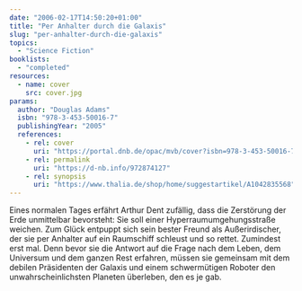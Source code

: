 ```yaml
---
date: "2006-02-17T14:50:20+01:00"
title: "Per Anhalter durch die Galaxis"
slug: "per-anhalter-durch-die-galaxis"
topics:
  - "Science Fiction"
booklists:
  - "completed"
resources:
  - name: cover
    src: cover.jpg
params:
  author: "Douglas Adams"
  isbn: "978-3-453-50016-7"
  publishingYear: "2005"
  references:
    - rel: cover
      uri: "https://portal.dnb.de/opac/mvb/cover?isbn=978-3-453-50016-7"
    - rel: permalink
      uri: "https://d-nb.info/972874127"
    - rel: synopsis
      uri: "https://www.thalia.de/shop/home/suggestartikel/A1042835568"
---
```

Eines normalen Tages erfährt Arthur Dent zufällig, dass die Zerstörung der Erde 
unmittelbar bevorsteht: Sie soll einer Hyperraumumgehungsstraße weichen. Zum 
Glück entpuppt sich sein bester Freund als Außerirdischer, der sie per Anhalter 
auf ein Raumschiff schleust und so rettet. Zumindest erst mal. Denn bevor sie 
die Antwort auf die Frage nach dem Leben, dem Universum und dem ganzen Rest 
erfahren, müssen sie gemeinsam mit dem debilen Präsidenten der Galaxis und einem 
schwermütigen Roboter den unwahrscheinlichsten Planeten überleben, den es je gab.
